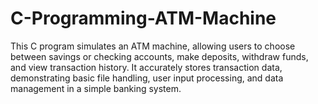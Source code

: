 # C-Programming-ATM-Machine
This C program simulates an ATM machine, allowing users to choose between savings or checking accounts, make deposits, withdraw funds, and view transaction history. It accurately stores transaction data, demonstrating basic file handling, user input processing, and data management in a simple banking system.
